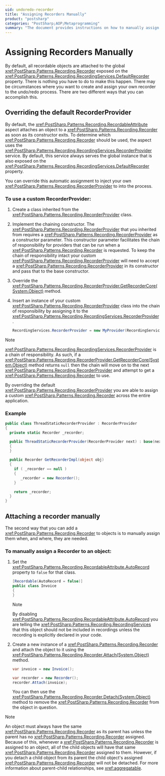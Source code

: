 ```yaml
---
uid: undoredo-recorder
title: "Assigning Recorders Manually"
product: "postsharp"
categories: "PostSharp;AOP;Metaprogramming"
summary: "The document provides instructions on how to manually assign recorders in PostSharp by either overriding the default RecorderProvider or attaching a recorder manually to objects where needed."
---
```

# Assigning Recorders Manually

By default, all recordable objects are attached to the global <xref:PostSharp.Patterns.Recording.Recorder> exposed on the <xref:PostSharp.Patterns.Recording.RecordingServices.DefaultRecorder> property. There is nothing you have to do to make this happen. There may be circumstances where you want to create and assign your own recorder to the undo/redo process. There are two different ways that you can accomplish this. 


## Overriding the default RecorderProvider

By default, the <xref:PostSharp.Patterns.Recording.RecordableAttribute> aspect attaches an object to a <xref:PostSharp.Patterns.Recording.Recorder> as soon as its constructor exits. To determine which <xref:PostSharp.Patterns.Recording.Recorder> should be used, the aspect uses the <xref:PostSharp.Patterns.Recording.RecordingServices.RecorderProvider> service. By default, this service always serves the global instance that is also exposed on the <xref:PostSharp.Patterns.Recording.RecordingServices.DefaultRecorder> property. 

You can override this automatic assignment to inject your own <xref:PostSharp.Patterns.Recording.RecorderProvider> to into the process. 


### To use a custom RecorderProvider:

1. Create a class inherited from the <xref:PostSharp.Patterns.Recording.RecorderProvider> class. 


2. Implement the chaining constructor. The <xref:PostSharp.Patterns.Recording.RecorderProvider> that you inherited from requires a <xref:PostSharp.Patterns.Recording.RecorderProvider> as a constructor parameter. This constructor parameter facilitates the chain of responsibility for providers that can be run when a <xref:PostSharp.Patterns.Recording.Recorder> is requested. To keep the chain of responsibility intact your custom <xref:PostSharp.Patterns.Recording.RecorderProvider> will need to accept a <xref:PostSharp.Patterns.Recording.RecorderProvider> in its constructor and pass that to the base constructor. 


3. Override the <xref:PostSharp.Patterns.Recording.RecorderProvider.GetRecorderCore(System.Object)> method. 


4. Insert an instance of your custom <xref:PostSharp.Patterns.Recording.RecorderProvider> class into the chain of responsibility by assigning it to the <xref:PostSharp.Patterns.Recording.RecordingServices.RecorderProvider>. 

    ```csharp
    RecordingServices.RecorderProvider = new MyProvider(RecordingServices.RecorderProvider);
    ```


> [!NOTE]
> <xref:PostSharp.Patterns.Recording.RecordingServices.RecorderProvider> is a chain of responsibility. As such, if a <xref:PostSharp.Patterns.Recording.RecorderProvider.GetRecorderCore(System.Object)> method returns `null` then the chain will move on to the next <xref:PostSharp.Patterns.Recording.RecorderProvider> and attempt to get a <xref:PostSharp.Patterns.Recording.Recorder> to use. 

By overriding the default <xref:PostSharp.Patterns.Recording.RecorderProvider> you are able to assign a custom <xref:PostSharp.Patterns.Recording.Recorder> across the entire application. 


### Example

```csharp
public class ThreadStaticRecorderProvider : RecorderProvider
{                
  private static Recorder _recorder;

  public ThreadStaticRecorderProvider(RecorderProvider next) : base(next)
  {
  }
  
  public Recorder GetRecorderImpl(object obj)
  {
    if ( _recorder == null )
    {
       _recorder = new Recorder();
    }
    
    return _recorder;
  }
}
```


## Attaching a recorder manually

The second way that you can add a <xref:PostSharp.Patterns.Recording.Recorder> to objects is to manually assign them when, and where, they are needed. 


### To manually assign a Recorder to an object:

1. Set the <xref:PostSharp.Patterns.Recording.RecordableAttribute.AutoRecord> property to `false` for that class. 

    ```csharp
    [Recordable(AutoRecord = false)]
    public class Invoice
    {
    }
    ```

    > [!NOTE]
    > By disabling <xref:PostSharp.Patterns.Recording.RecordableAttribute.AutoRecord> you are telling the <xref:PostSharp.Patterns.Recording.RecordingServices> that this object should not be included in recordings unless the recording is explicitly declared in your code. 


2. Create a new instance of a <xref:PostSharp.Patterns.Recording.Recorder> and attach the object to it using the <xref:PostSharp.Patterns.Recording.Recorder.Attach(System.Object)> method. 

    ```csharp
    var invoice = new Invoice();
    
    var recorder = new Recorder();
    recorder.Attach(invoice);
    ```

    You can then use the <xref:PostSharp.Patterns.Recording.Recorder.Detach(System.Object)> method to remove the <xref:PostSharp.Patterns.Recording.Recorder> from the object in question. 


> [!NOTE]
> An object must always have the same <xref:PostSharp.Patterns.Recording.Recorder> as its parent has unless the parent has no <xref:PostSharp.Patterns.Recording.Recorder> assigned. Because of this, whenever a <xref:PostSharp.Patterns.Recording.Recorder> is assigned to an object, all of the child objects will have that same <xref:PostSharp.Patterns.Recording.Recorder> assigned to them. However, if you detach a child object from its parent the child object's assigned <xref:PostSharp.Patterns.Recording.Recorder> will not be detached. For more information about parent-child relationships, see <xref:aggregatable>. 


